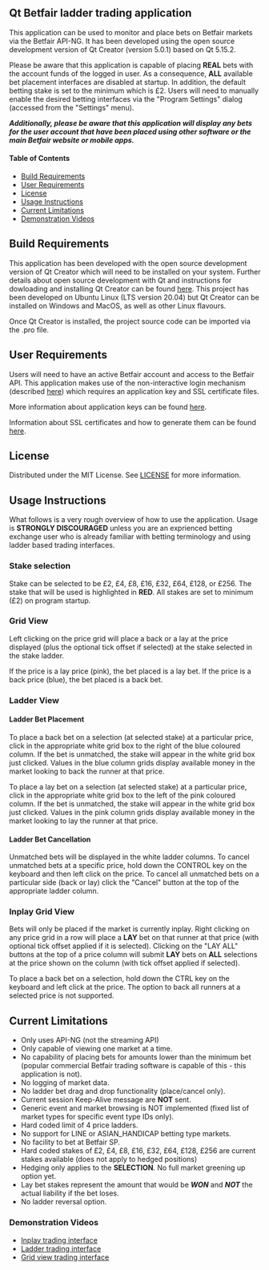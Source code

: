 
## Qt Betfair ladder trading application

This application can be used to monitor and place bets on Betfair markets via the Betfair API-NG. It has been developed using the open source development version of Qt Creator 
(version 5.0.1) based on Qt 5.15.2.

Please be aware that this application is capable of placing **REAL** bets with the account funds of the logged in user. As a consequence, **ALL** available 
bet placement interfaces are disabled at startup. In addition, the default betting stake is set to the minimum which is £2.
Users will need to manually enable the desired betting interfaces via the "Program Settings" dialog (accessed from the "Settings" menu).

***Additionally, please be aware that this application will display any bets for the user account that have been placed using other software or the main Betfair website 
or mobile apps.***

#### Table of Contents
- [Build Requirements](#build-requirements)
- [User Requirements](#user-requirements)
- [License](#license)
- [Usage Instructions](#usage-instructions)
- [Current Limitations](#current-limitations)
- [Demonstration Videos](#demonstration-videos)


## Build Requirements

This application has been developed with the open source development version of Qt Creator which will need to be installed on your system.
Further details about open source development with Qt and instructions for dowloading and installing Qt Creator can be found [here](https://www.qt.io/download-open-source).
This project has been developed on Ubuntu Linux (LTS version 20.04) but Qt Creator can be installed on Windows and MacOS, as well as other Linux flavours.

Once Qt Creator is installed, the project source code can be imported via the .pro file. 


## User Requirements

Users will need to have an active Betfair account and access to the Betfair API. This application makes use of the non-interactive login mechanism 
(described [here](https://docs.developer.betfair.com/display/1smk3cen4v3lu3yomq5qye0ni/Non-Interactive+%28bot%29+login)) which requires an application key 
and SSL certificate files. 

More information about application keys can be found [here](https://docs.developer.betfair.com/display/1smk3cen4v3lu3yomq5qye0ni/Application+Keys).

Information about SSL certificates and how to generate them can be found [here](https://docs.developer.betfair.com/display/1smk3cen4v3lu3yomq5qye0ni/Non-Interactive+%28bot%29+login#NonInteractive(bot)login-CreatingaSelfSignedCertificate).


## License

Distributed under the MIT License. See [LICENSE](https://github.com/doctorcee/betfair_ladder_trader/blob/main/LICENSE) for more information.


## Usage Instructions

What follows is a very rough overview of how to use the application. Usage is **STRONGLY DISCOURAGED** unless you are an exprienced betting exchange user who is already 
familiar with betting terminology and using ladder based trading interfaces.

### Stake selection

Stake can be selected to be £2, £4, £8, £16, £32, £64, £128, or £256. The stake that will be used is highlighted in **RED**. All stakes are set to minimum (£2) on program startup.

### Grid View

Left clicking on the price grid will place a back or a lay at the price displayed (plus the optional tick offset if selected) at the stake selected in the stake ladder. 

If the price is a lay price (pink), the bet placed is a lay bet. If the price is a back price (blue), the bet placed is a back bet.

### Ladder View

#### Ladder Bet Placement

To place a back bet on a selection (at selected stake) at a particular price, click in the appropriate white grid box to the right of the blue coloured column. If the bet is 
unmatched, the stake will appear in the white grid box just clicked. Values in the blue column grids display available money in the market looking to back the runner at that price.

To place a lay bet on a selection (at selected stake) at a particular price, click in the appropriate white grid box to the left of the pink coloured column. If the bet is 
unmatched, the stake will appear in the white grid box just clicked. Values in the pink column grids display available money in the market looking to lay the runner at that price.

#### Ladder Bet Cancellation

Unmatched bets will be displayed in the white ladder columns. To cancel unmatched bets at a specific price, hold down the CONTROL key on the keyboard and then left click on the price. 
To cancel all unmatched bets on a particular side (back or lay) click the "Cancel" button at the top of the appropriate ladder column.


### Inplay Grid View

Bets will only be placed if the market is currently inplay. Right clicking on any price grid in a row will place a **LAY** bet on that runner at that price (with optional tick 
offset applied if it is selected). Clicking on the "LAY ALL" buttons at the top of a price column will submit **LAY** bets on **ALL** selections at the price shown on the column
 (with tick offset applied if selected).
  
To place a back bet on a selection, hold down the CTRL key on the keyboard and left click at the price. The option to back all runners at a selected price is not supported.


## Current Limitations

* Only uses API-NG (not the streaming API)
* Only capable of viewing one market at a time.
* No capability of placing bets for amounts lower than the minimum bet (popular commercial Betfair trading software is capable of this - this application is not).
* No logging of market data.
* No ladder bet drag and drop functionality (place/cancel only).
* Current session Keep-Alive message are **NOT** sent.
* Generic event and market browsing is NOT implemented (fixed list of market types for specific event type IDs only).
* Hard coded limit of 4 price ladders.
* No support for LINE or ASIAN_HANDICAP betting type markets.
* No facility to bet at Betfair SP.
* Hard coded stakes of £2, £4, £8, £16, £32, £64, £128, £256 are current stakes available (does not apply to hedged positions)
* Hedging only applies to the **SELECTION**. No full market greening up option yet.
* Lay bet stakes represent the amount that would be ***WON*** and ***NOT*** the actual liability if the bet loses.
* No ladder reversal option.


### Demonstration Videos

- [Inplay trading interface]()
- [Ladder trading interface]()
- [Grid view trading interface]()



